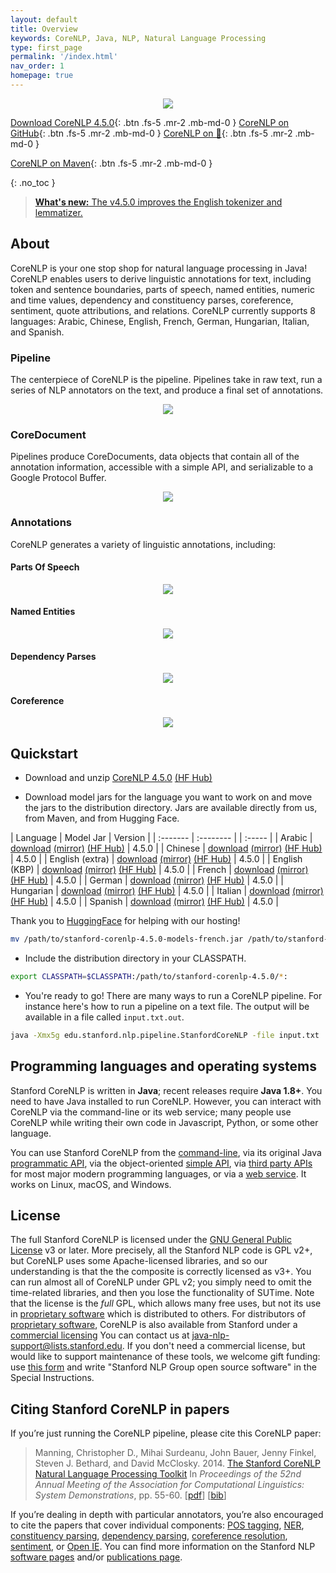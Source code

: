```yaml
---
layout: default
title: Overview
keywords: CoreNLP, Java, NLP, Natural Language Processing
type: first_page
permalink: '/index.html'
nav_order: 1
homepage: true
---
```



<p align="center">
   <img src="assets/images/corenlp-title.png">
</p>

[<i class="fab fa-java"></i> Download CoreNLP 4.5.0](https://nlp.stanford.edu/software/stanford-corenlp-4.5.0.zip){: .btn .fs-5 .mr-2 .mb-md-0 }
[<i class="fab fa-github"></i> CoreNLP on GitHub](https://github.com/stanfordnlp/CoreNLP){: .btn .fs-5 .mr-2 .mb-md-0 }
[CoreNLP on 🤗](https://huggingface.co/stanfordnlp/CoreNLP/tree/main){: .btn .fs-5 .mr-2 .mb-md-0 }

[<i class="fab fa-sonatype"></i> CoreNLP on Maven](https://search.maven.org/artifact/edu.stanford.nlp/stanford-corenlp/4.4.0/jar){: .btn .fs-5 .mr-2 .mb-md-0 }

{: .no_toc }

> [**What's new:** The v4.5.0 improves the English tokenizer and lemmatizer.](https://stanfordnlp.github.io/CoreNLP/history.html)

## About

CoreNLP is your one stop shop for natural language processing in Java! CoreNLP enables users to derive linguistic annotations for text, including token
and sentence boundaries, parts of speech, named entities, numeric and time values, dependency and constituency parses, coreference, sentiment, 
quote attributions, and relations. CoreNLP currently supports 8 languages: Arabic, Chinese, English, French, German, Hungarian, Italian, and Spanish.

### Pipeline

The centerpiece of CoreNLP is the pipeline. Pipelines take in raw text, run a series of NLP annotators on the text, and produce a final
set of annotations.

<p align="center">
   <img src="assets/images/pipeline.png">
</p>

### CoreDocument

Pipelines produce CoreDocuments, data objects that contain all of the annotation information, accessible with a simple API, and serializable
to a Google Protocol Buffer.

<p align="center">
  <img src="assets/images/text-to-annotation.png">
</p> 

### Annotations

CoreNLP generates a variety of linguistic annotations, including:

#### Parts Of Speech

<p align="center">
  <img src="assets/images/pos.png">
</p> 

#### Named Entities

<p align="center">
  <img src="assets/images/ner.png">
</p> 

#### Dependency Parses

<p align="center">
  <img src="assets/images/depparse.png">
</p> 

#### Coreference

<p align="center">
  <img src="assets/images/coref.png">
</p> 

## Quickstart

* Download and unzip [CoreNLP 4.5.0](https://nlp.stanford.edu/software/stanford-corenlp-4.5.0.zip) [(HF Hub)](https://huggingface.co/stanfordnlp/CoreNLP/tree/main)

* Download model jars for the language you want to work on and move the jars to the distribution directory. Jars are available directly from us, from Maven, and from Hugging Face.

| Language | Model Jar | Version |
| :------- | :-------- | | :----- |
| Arabic | [download](https://search.maven.org/remotecontent?filepath=edu/stanford/nlp/stanford-corenlp/4.4.0/stanford-corenlp-4.4.0-models-arabic.jar) [(mirror)](https://nlp.stanford.edu/software/stanford-corenlp-4.5.0-models-arabic.jar) [(HF Hub)](https://huggingface.co/stanfordnlp/corenlp-arabic/tree/v4.5.0) | 4.5.0 |
| Chinese | [download](https://search.maven.org/remotecontent?filepath=edu/stanford/nlp/stanford-corenlp/4.4.0/stanford-corenlp-4.4.0-models-chinese.jar) [(mirror)](https://nlp.stanford.edu/software/stanford-corenlp-4.5.0-models-chinese.jar) [(HF Hub)](https://huggingface.co/stanfordnlp/corenlp-chinese/tree/v4.5.0) | 4.5.0 |
| English (extra) | [download](https://search.maven.org/remotecontent?filepath=edu/stanford/nlp/stanford-corenlp/4.4.0/stanford-corenlp-4.4.0-models-english.jar) [(mirror)](https://nlp.stanford.edu/software/stanford-corenlp-4.5.0-models-english.jar) [(HF Hub)](https://huggingface.co/stanfordnlp/corenlp-english-extra/tree/v4.5.0) | 4.5.0 |
| English (KBP) | [download](https://search.maven.org/remotecontent?filepath=edu/stanford/nlp/stanford-corenlp/4.4.0/stanford-corenlp-4.4.0-models-english-kbp.jar) [(mirror)](https://nlp.stanford.edu/software/stanford-corenlp-4.5.0-models-english-kbp.jar) [(HF Hub)](https://huggingface.co/stanfordnlp/corenlp-english-kbp/tree/v4.5.0) | 4.5.0 |
| French | [download](https://search.maven.org/remotecontent?filepath=edu/stanford/nlp/stanford-corenlp/4.4.0/stanford-corenlp-4.4.0-models-french.jar) [(mirror)](https://nlp.stanford.edu/software/stanford-corenlp-4.5.0-models-french.jar) [(HF Hub)](https://huggingface.co/stanfordnlp/corenlp-french/tree/v4.5.0) | 4.5.0 |
| German | [download](https://search.maven.org/remotecontent?filepath=edu/stanford/nlp/stanford-corenlp/4.4.0/stanford-corenlp-4.4.0-models-german.jar) [(mirror)](https://nlp.stanford.edu/software/stanford-corenlp-4.5.0-models-german.jar) [(HF Hub)](https://huggingface.co/stanfordnlp/corenlp-german/tree/v4.5.0) | 4.5.0 |
| Hungarian | [download](https://search.maven.org/remotecontent?filepath=edu/stanford/nlp/stanford-corenlp/4.4.0/stanford-corenlp-4.4.0-models-hungarian.jar) [(mirror)](https://nlp.stanford.edu/software/stanford-corenlp-4.5.0-models-hungarian.jar) [(HF Hub)](https://huggingface.co/stanfordnlp/corenlp-hungarian/tree/v4.5.0) | 4.5.0 |
| Italian | [download](https://search.maven.org/remotecontent?filepath=edu/stanford/nlp/stanford-corenlp/4.4.0/stanford-corenlp-4.4.0-models-italian.jar) [(mirror)](https://nlp.stanford.edu/software/stanford-corenlp-4.5.0-models-italian.jar) [(HF Hub)](https://huggingface.co/stanfordnlp/corenlp-italian/tree/v4.5.0) | 4.5.0 |
| Spanish | [download](https://search.maven.org/remotecontent?filepath=edu/stanford/nlp/stanford-corenlp/4.4.0/stanford-corenlp-4.4.0-models-spanish.jar) [(mirror)](https://nlp.stanford.edu/software/stanford-corenlp-4.5.0-models-spanish.jar) [(HF Hub)](https://huggingface.co/stanfordnlp/corenlp-spanish/tree/v4.5.0) | 4.5.0 |

Thank you to [HuggingFace](https://huggingface.co/) for helping with our hosting!

```bash
mv /path/to/stanford-corenlp-4.5.0-models-french.jar /path/to/stanford-corenlp-4.5.0
```

* Include the distribution directory in your CLASSPATH.

```bash
export CLASSPATH=$CLASSPATH:/path/to/stanford-corenlp-4.5.0/*:
```

* You're ready to go! There are many ways to run a CoreNLP pipeline. For instance here's how to run a pipeline on a text file.
The output will be available in a file called `input.txt.out`.

```bash
java -Xmx5g edu.stanford.nlp.pipeline.StanfordCoreNLP -file input.txt
```
## Programming languages and operating systems

Stanford CoreNLP is written in **Java**; recent releases  require
**Java 1.8+**. You need to have Java installed to run
CoreNLP. However, you can interact with CoreNLP via the command-line
or its web service;
many people use CoreNLP while writing their own code in Javascript,
Python, or some other language.

You can use Stanford CoreNLP from the [command-line](cmdline.html),
via its original Java
[programmatic API](api.html), via the object-oriented [simple API](https://stanfordnlp.github.io/CoreNLP/simple.html),
via [third party APIs](other-languages.html) for most major modern
programming languages, or via a [web service](corenlp-server.html).
It works on Linux, macOS, and Windows.

## License

The full Stanford CoreNLP is licensed under the [GNU General Public License](http://www.gnu.org/licenses/gpl.html)
v3 or later. More precisely, all the Stanford NLP
code is GPL v2+, but CoreNLP uses some Apache-licensed libraries,
and so our understanding is that the the composite is correctly
licensed as v3+. You can run almost all of CoreNLP under GPL v2; you
simply need to omit the time-related libraries, and then you lose the
functionality of SUTime.
Note that the license is the <i>full</i> GPL,
which allows many free uses, but not its use in 
[proprietary software](http://www.gnu.org/licenses/gpl-faq.html#GPLInProprietarySystem) 
which is distributed to others.
For distributors of
[proprietary software](http://www.gnu.org/licenses/gpl-faq.html#GPLInProprietarySystem),
CoreNLP is also available from Stanford under a
[commercial licensing](http://techfinder.stanford.edu/technology_detail.php?ID=29724)
You can contact us at
[java-nlp-support@lists.stanford.edu](mailto:java-nlp-support@lists.stanford.edu).
If you don't need a commercial license, but would like to support
maintenance of these tools, we welcome gift funding:
use [this form](http://giving.stanford.edu/goto/writeingift)
and write "Stanford NLP Group open source software" in the Special Instructions.


## Citing Stanford CoreNLP in papers

If you&rsquo;re just running the CoreNLP pipeline, please cite this CoreNLP paper:

> Manning, Christopher D., Mihai Surdeanu, John Bauer, Jenny Finkel, Steven J. Bethard, and David McClosky. 2014. [The Stanford CoreNLP Natural Language Processing Toolkit](http://nlp.stanford.edu/pubs/StanfordCoreNlp2014.pdf) In *Proceedings of the 52nd Annual Meeting of the Association for Computational Linguistics: System Demonstrations*, pp. 55-60. \[[pdf](http://nlp.stanford.edu/pubs/StanfordCoreNlp2014.pdf)\] \[[bib](http://nlp.stanford.edu/pubs/StanfordCoreNlp2014.bib)\]

If you&rsquo;re dealing in depth with particular annotators,
you&rsquo;re also encouraged to cite the papers that cover individual
components:
[POS tagging](http://nlp.stanford.edu/software/tagger.html),
[NER](http://nlp.stanford.edu/software/CRF-NER.html),
[constituency parsing](http://nlp.stanford.edu/software/lex-parser.html),
[dependency parsing](http://nlp.stanford.edu/software/nndep.html),
[coreference resolution](http://nlp.stanford.edu/software/dcoref.html),
[sentiment](http://nlp.stanford.edu/sentiment/), or [Open IE](http://nlp.stanford.edu/software/openie.html).
You can find more information on the Stanford NLP
[software pages](http://nlp.stanford.edu/software/) and/or
[publications page](http://nlp.stanford.edu/pubs/).

